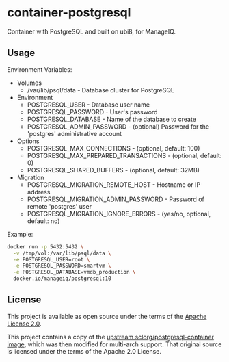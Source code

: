 # container-postgresql

Container with PostgreSQL and built on ubi8, for ManageIQ.

## Usage

Environment Variables:

* Volumes
  * /var/lib/psql/data - Database cluster for PostgreSQL
* Environment
  * POSTGRESQL_USER           - Database user name
  * POSTGRESQL_PASSWORD       - User's password
  * POSTGRESQL_DATABASE       - Name of the database to create
  * POSTGRESQL_ADMIN_PASSWORD - (optional) Password for the 'postgres' administrative account
* Options
  * POSTGRESQL_MAX_CONNECTIONS           - (optional, default: 100)
  * POSTGRESQL_MAX_PREPARED_TRANSACTIONS - (optional, default: 0)
  * POSTGRESQL_SHARED_BUFFERS            - (optional, default: 32MB)
* Migration
  * POSTGRESQL_MIGRATION_REMOTE_HOST    - Hostname or IP address
  * POSTGRESQL_MIGRATION_ADMIN_PASSWORD - Password of remote 'postgres' user
  * POSTGRESQL_MIGRATION_IGNORE_ERRORS  - (yes/no, optional, default: no)

Example:

```sh
docker run -p 5432:5432 \
  -v /tmp/vol:/var/lib/psql/data \
  -e POSTGRESQL_USER=root \
  -e POSTGRESQL_PASSWORD=smartvm \
  -e POSTGRESQL_DATABASE=vmdb_production \
  docker.io/manageiq/postgresql:10
```

## License

This project is available as open source under the terms of the [Apache License 2.0](http://www.apache.org/licenses/LICENSE-2.0).

This project contains a copy of the [upstream sclorg/postgresql-container image](https://github.com/sclorg/postgresql-container/blob/29118f4846c42bfc084b085e48d45f1d3536ad07/10/Dockerfile.rhel8),
which was then modified for multi-arch support. That original source is licensed under the terms of the Apache 2.0 License.
